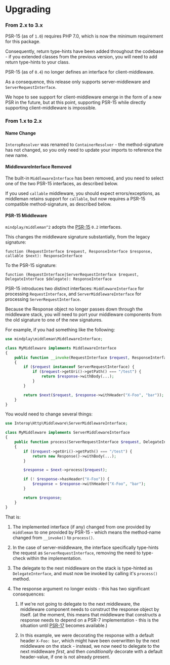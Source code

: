Upgrading
=========

### From 2.x to 3.x

PSR-15 (as of `1.0`) requires PHP 7.0, which is now the minimum requirement for this package.

Consequently, return type-hints have been added throughout the codebase - if you extended classes from
the previous version, you will need to add return type-hints to your class.

PSR-15 (as of `0.4`) no longer defines an interface for client-middleware.

As a consequence, this release only supports server-middleware and `ServerRequestInterface`.

We hope to see support for client-middleware emerge in the form of a new PSR in the future, but at this
point, supporting PSR-15 while directly supporting client-middleware is impossible.

### From 1.x to 2.x

#### Name Change

`InteropResolver` was renamed to `ContainerResolver` - the method-signature has not changed, so you only need
to update your imports to reference the new name.

#### MiddlewareInterface Removed

The built-in `MiddlewareInterface` has been removed, and you need to select one of the two PSR-15 interfaces,
as described below.

If you used `callable` middleware, you should expect errors/exceptions, as middleman retains support for
`callable`, but now requires a PSR-15 compatible method-signature, as described below.

#### PSR-15 Middleware

`mindplay/middleman^2` adopts the [PSR-15](https://github.com/http-interop/http-middleware) `0.2` interfaces.

This changes the middleware signature substantially, from the legacy signature:

    function (RequestInterface $request, ResponseInterface $response, callable $next): ResponseInterface

To the PSR-15 signature:

    function (RequestInterface|ServerRequestInterface $request, DelegateInterface $delegate): ResponseInterface

PSR-15 introduces two distinct interfaces: `MiddlewareInterface` for processing `RequestInterface`, and
`ServerMiddlewareInterface` for processing `ServerRequestInterface`.

Because the Response object no longer passes down through the middleware stack, you will need to port your
middleware components from the old signature to one of the new signatures.

For example, if you had something like the following:

```php
use mindplay\middleman\MiddlewareInterface;

class MyMiddleware implements MiddlewareInterface
{
    public function __invoke(RequestInterface $request, ResponseInterface $response, $next)
    {
        if ($request instanceof ServerRequestInterface) {
            if ($request->getUri()->getPath() === "/test") {
                return $response->withBody(...);
            }
        }

        return $next($request, $response->withHeader("X-Foo", "bar"));
    }
}
```

You would need to change several things:

```php
use Interop\Http\Middleware\ServerMiddlewareInterface;

class MyMiddleware implements ServerMiddlewareInterface
{
    public function process(ServerRequestInterface $request, DelegateInterface $next)
    {
        if ($request->getUri()->getPath() === "/test") {
            return new Response()->withBody(...);
        }

        $response = $next->process($request);

        if (! $response->hasHeader("X-Foo")) {
            $response = $response->withHeader("X-Foo", "bar");
        }

        return $response;
    }
}
```

That is:

  1. The implemented interface (if any) changed from one provided by `middleman` to one provided by PSR-15 -
     which means the method-name changed from `__invoke()` to `process()`.

  2. In the case of server-middleware, the interface specifically type-hints the request as `ServerRequestInterface`,
     removing the need to type-check within the implementation.

  3. The delegate to the next middleware on the stack is type-hinted as `DelegateInterface`, and must now be
     invoked by calling it's `process()` method.

  4. The response argument no longer exists - this has two significant consequences:

     1. If we're not going to delegate to the next middleware, the middleware component needs to construct the
        response object by itself. (at the moment, this means that middleware that constructs a response needs to
        depend on a PSR-7 implementation - this is the situation until
        [PSR-17](https://github.com/php-fig/fig-standards/tree/master/proposed/http-factory) becomes available.)

     2. In this example, we were decorating the response with a default header `X-Foo: bar`, which might have been
        overwritten by the next middleware on the stack - instead, we now need to delegate to the next middleware
        *first*, and then *conditionally* decorate with a default header-value, if one is not already present.
